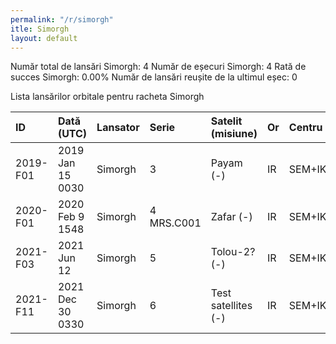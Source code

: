```yaml
---
permalink: "/r/simorgh"
itle: Simorgh
layout: default
---
```


Număr total de lansări Simorgh: 4
Număr de eșecuri Simorgh: 4
Rată de succes Simorgh: 0.00%
Număr de lansări reușite de la ultimul eșec: 0

Lista lansărilor orbitale pentru racheta Simorgh


| ID       | Dată (UTC)       | Lansator   | Serie      | Satelit (misiune)   | Or   | Centru   | R   |
|:---------|:-----------------|:-----------|:-----------|:--------------------|:-----|:---------|:----|
| 2019-F01 | 2019 Jan 15 0030 | Simorgh    | 3          | Payam (-)           | IR   | SEM+IKSC | F   |
| 2020-F01 | 2020 Feb  9 1548 | Simorgh    | 4 MRS.C001 | Zafar (-)           | IR   | SEM+IKSC | F   |
| 2021-F03 | 2021 Jun 12      | Simorgh    | 5          | Tolou-2? (-)        | IR   | SEM+IKSC | F   |
| 2021-F11 | 2021 Dec 30 0330 | Simorgh    | 6          | Test satellites (-) | IR   | SEM+IKSC | F   |

